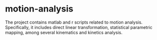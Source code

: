 # motion-analysis
The project contains matlab and r scripts related to motion analysis. Specifically, it includes direct linear transformation, statistical parametric mapping, among several kinematics and kinetics analysis.
